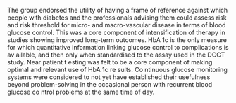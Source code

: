 The group endorsed the utility of having a frame of reference against which people with diabetes and the professionals advising them could assess risk and risk threshold for micro- and macro-vascular disease in terms of blood glucose control. This was a core component of intensification of therapy in studies showing improved long-term outcomes. HbA 1c is the only measure for which quantitative information linking glucose control to complications is av ailable, and then only when standardised to the assay used in the DCCT study. Near patient t esting was felt to be a core component of making optimal and relevant use of HbA 1c re sults. Co ntinuous glucose monitoring systems were considered to not yet have established their usefulness beyond problem-solving in the occasional person with recurrent blood glucose co ntrol problems at the same time of day.
